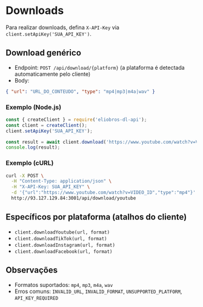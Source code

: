 # Downloads

Para realizar downloads, defina `X-API-Key` via `client.setApiKey('SUA_API_KEY')`.

## Download genérico
- Endpoint: `POST /api/download/{platform}` (a plataforma é detectada automaticamente pelo cliente)
- Body:
```json
{ "url": "URL_DO_CONTEUDO", "type": "mp4|mp3|m4a|wav" }
```

### Exemplo (Node.js)
```javascript
const { createClient } = require('eliobros-dl-api');
const client = createClient();
client.setApiKey('SUA_API_KEY');

const result = await client.download('https://www.youtube.com/watch?v=VIDEO_ID', 'mp4');
console.log(result);
```

### Exemplo (cURL)
```bash
curl -X POST \
  -H "Content-Type: application/json" \
  -H "X-API-Key: SUA_API_KEY" \
  -d '{"url":"https://www.youtube.com/watch?v=VIDEO_ID","type":"mp4"}' \
  http://93.127.129.84:3001/api/download/youtube
```

## Específicos por plataforma (atalhos do cliente)
- `client.downloadYoutube(url, format)`
- `client.downloadTikTok(url, format)`
- `client.downloadInstagram(url, format)`
- `client.downloadFacebook(url, format)`

## Observações
- Formatos suportados: `mp4`, `mp3`, `m4a`, `wav`
- Erros comuns: `INVALID_URL`, `INVALID_FORMAT`, `UNSUPPORTED_PLATFORM`, `API_KEY_REQUIRED`